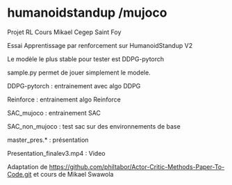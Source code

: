 # humanoidstandup /mujoco
Projet RL Cours Mikael
Cegep Saint Foy

Essai Apprentissage par renforcement sur HumanoidStandup V2

Le modèle le plus stable pour tester est DDPG-pytorch


sample.py permet de jouer simplement le modele.

DDPG-pytorch : entrainement avec algo DDPG

Reinforce : entrainement algo Reinforce

SAC_mujoco : entrainement SAC

SAC_non_mujoco : test sac sur des environnements de base

master_pres.* : présentation

Presentation_finalev3.mp4 : Video


Adaptation de https://github.com/philtabor/Actor-Critic-Methods-Paper-To-Code.git et cours de Mikael Swawola

